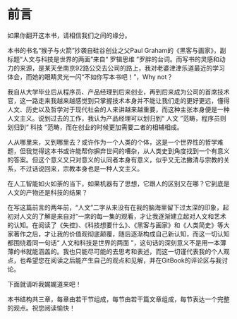 # 前言

如果你翻开这本书，请相信我们之间的缘分。

本书的书名“猴子与火箭”抄袭自硅谷创业之父Paul Graham的《黑客与画家》，副标题“人文与科技是世界的两面”来自“ 罗辑思维 ”罗胖的台词。而写书的灵感和动力的来源，是某天坐南京92路公交去公司的路上，我对老婆津津乐道最近的学习体会，而她的眼睛灵光一闪“不如你写本书吧！”，Why not？

我自从大学毕业后从程序员、产品经理到后来创业，再到后来成为公司的首席技术官，这一路走来我越来越感觉到只掌握技术本身并不能让我们走的更好更远，懂得人文、历史以及哲学对于现代社会的人来讲越来越重要，而这种主张本身便是一种人文主义。说到过去的工作，我认为产品经理可以划归到“ 人文 ”范畴，程序员则划归到“ 科技 ”范畴，而在创业的时候更加需要二者的相辅相成。

人从哪里来，又到哪里去？或许作为一个人类的个体，这是一个世界性的哲学难题，但我觉得这本书或许能帮你摒弃世间的嘈杂，从人类史到角度找到一个有意义的答案。但这个意义又只对意义的认同者本身有意义，似乎又无法撇清与宗教的关系，不过话说回来，宗教本身也是一种人文主义。

在人工智能如火如荼的当下，如果机器有了思想，它跟人的区别又在哪？它到底是人文的产物还是科技的结果？

在写这篇前言的两年前，“人文”二字从来没有在我的脑海里留下过太深的印象，起初对人文的了解是来自对“一席的每一集的观看，才让我逐渐建立起对人文和艺术的认知。在阅读了《失控》、《科技想要什么》、《黑客与画家》和《人类简史》等大家著作之后，才让我的价值观彻底颠覆，随后逐渐构成自己新认知，而这一切认知都围绕着同一句话“ 人文和科技是世界的两面 ”，这句话的深刻意义不是用一本薄薄的书就能涵盖的。我也只能尽可能的去思考和表述，而这一切谨代表我的个人观点，也希望您在阅读之后能产生自己的观点和见解，并在GitBook的评论区与我讨论。

下面就请听我娓娓道来吧！

本书结构共三章，每章由若干节组成，每节由若干篇文章组成，每节表达一个完整的观点。祝您阅读愉快！

